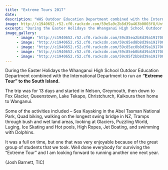 ```yaml
---
title: "Extreme Tours 2017"
date: 
description: "WHS Outdoor Education Department combined with the International Department to run an “Extreme Tour” to the South Island..."
image: http://c1940652.r52.cf0.rackcdn.com/59e5a9c2b8d39a463b0003f8/Untitled-1.jpg
excerpt: "During the Easter Holidays the Whanganui High School Outdoor Education Department combined with the International Department to run an “Extreme Tour” to the South Island."
image_gallery:
     - image: "http://c1940652.r52.cf0.rackcdn.com/59c85ea2b8d39a191700019c/IMG_5530.jpg"
     - image: "http://c1940652.r52.cf0.rackcdn.com/59c85ed8b8d39a19170001a4/IMG_5772.jpg"
     - image: "http://c1940652.r52.cf0.rackcdn.com/59c85ec0b8d39a19170001a0/IMG_5571.jpg"
     - image: "http://c1940652.r52.cf0.rackcdn.com/59c85eb0b8d39a191700019e/IMG_5545.jpg"
     - image: "http://c1940652.r52.cf0.rackcdn.com/59c85f2bb8d39a19170001a6/IMG_5802.jpg"
---
```


<p>During the Easter Holidays the Whanganui High School Outdoor Education Department combined with the International Department to run an <strong>&ldquo;Extreme Tour&rdquo; to the South Island.</strong></p>
<p>The trip was for 13 days and started in Nelson, Greymouth, then down to Fox Glacier, Queenstown, Lake Tekapo, Christchurch, Kaikoura then home to Wanganui.</p>
<p>Some of the activities included &ndash; Sea Kayaking in the Abel Tasman National Park, Quad biking, walking on the longest swing bridge in NZ, Tramps through bush and wet land areas, looking at Glaciers, Puzzling World, Luging, Ice Skating and Hot pools, High Ropes, Jet Boating, and swimming with Dolphins.</p>
<p>It was a full on time, but one that was very enjoyable because of the great group of students that we took. Well done everybody for surviving the &ldquo;Extreme Tour&rdquo; and I am looking forward to running another one next year.&nbsp;</p>
<p>(Josh Barnett, TIC)</p>

